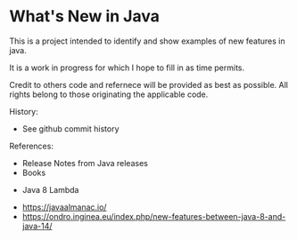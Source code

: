 What's New in Java
===================
This is a project intended to identify and show examples of new features in java.

It is a work in progress for which I hope to fill in as time permits.

Credit to others code and refernece will be provided as best as possible.  All rights belong to those originating the applicable code.

History:
- See github commit history

References:
- Release Notes from Java releases
- Books
 * Java 8 Lambda
- https://javaalmanac.io/
- https://ondro.inginea.eu/index.php/new-features-between-java-8-and-java-14/

